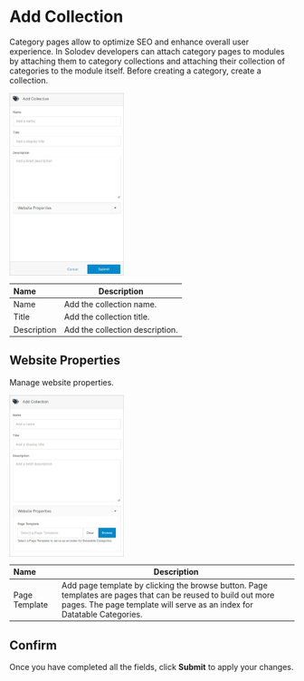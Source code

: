 # Add Collection 

Category pages allow to optimize SEO and enhance overall user experience. In Solodev developers can attach category pages to modules by attaching them to category collections and attaching their collection of categories to the module itself. Before creating a category, create a collection.

<img src="../../../../images/documents4.jpg" alt="documents4" style="width: 40%; display: block"></a>

**Name** | **Description**
:--- | ---
Name | Add the collection name.
Title | Add the collection title.
Description | Add the collection description.

## Website Properties

Manage website properties.

<img src="../../../../images/documents5.jpg" alt="documents5" style="width: 40%; display: block"></a>

**Name** | **Description**
:--- | ---
Page Template | Add page template by clicking the browse button. Page templates are pages that can be reused to build out more pages. The page template will serve as an index for Datatable Categories.

## Confirm

Once you have completed all the fields, click **Submit** to apply your changes.
